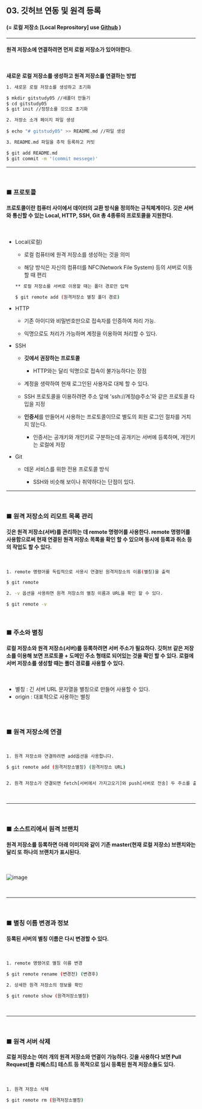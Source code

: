<!-- 5장 서버 
    깃허브 연동 및 원격 등록 -->

## 03. 깃허브 연동 및 원격 등록
#### (= 로컬 저장소 [Local Reprository] use [Github](https://github.com/ "Github main page") )

-------

#### 원격 저장소에 연결하려면 먼저 로컬 저장소가 있어야한다.
<br>

__새로운 로컬 저장소를 생성하고 원격 저장소를 연결하는 방법__
<br>

```bash
1. 새로운 로컬 저장소를 생성하고 초기화

$ mkdir gitstudy05 //새폴더 만들기
$ cd gitstudy05
$ git init //정장소를 깃으로 초기화
```
    
```bash
2. 저장소 소개 페이지 파일 생성 
    
$ echo "# gitstudy05" >> README.md //파일 생성
```

```bash
3. README.md 파일을 추적 등록하고 커밋

$ git add README.md
$ git commit -m '(commit messege)'
```

-----------
<br/>

### ■ 프로토콜
#### 프로토콜이란 <b>컴퓨터 사이에서 데이터의 교환 방식을 정의하는 규칙체계</b>이다. 깃은 서버와 통신할 수 있는 Local, HTTP, SSH, Git 총 4종류의 프로토콜을 지원한다.

<br>


+ Local(로컬)
    + 로컬 컴퓨터에 원격 저장소를 생성하는 것을 의미

    + 해당 방식은 자신의 컴퓨터를 NFC(Network File System) 등의 서버로 이동할 때 편리
    ```bash
    ** 로컬 저장소를 서버로 이용할 때는 폴더 경로만 입력

    $ git remote add (원격저장소 별칭 폴더 경로)
    ``` 

+ HTTP
    + 기존 아이디와 비밀번호만으로 접속자를 인증하여 처리 가능.

    + 익명으로도 처리가 가능하며 계정을 이용하여 처리할 수 있다.

+ SSH
    + <b>깃에서 권장하는 프로토콜</b>

        + HTTP와는 달리 익명으로 접속이 불가능하다는 장점

    + 계정을 생략하여 현재 로그인된 사용자로 대체 할 수 있다.

    + SSH 프로토콜을 이용하려면 주소 앞에 'ssh://계정@주소'와 같은 프로토콜 타입을 지정
    
    + <b>인증서</b>를 만들어서 사용하는 프로토콜이므로 별도의 회원 로그인 절차를 거치지 않는다.

        + 인증서는 공개키와 개인키로 구분하는데 공개키는 서버에 등록하며, 개인키는 로컬에 저장

+ Git
    + 데몬 서비스를 위한 전용 프로토콜 방식

        + SSH와 비슷해 보이나 취약하다는 단점이 있다.


----------
<br/>

### ■ 원격 저장소의 리모트 목록 관리
#### 깃은 원격 저장소(서버)를 관리하는 데 remote 명령어를 사용한다. remote 명령어를 사용함으로써 현재 연결된 원격 저장소 목록을 확인 할 수 있으며 동시에 등록과 취소 등의 작업도 할 수 있다. 

<br>

``` bash
1. remote 명령어를 독립적으로 사용시 연결된 원격저장소의 이름(별칭)을 출력

$ git remote
```

```bash
2. -v 옵션을 사용하면 원격 저장소의 별칭 이름과 URL을 확인 할 수 있다.

$ git remote -v
```
<br>

### ■ 주소와 별칭
#### 로컬 저장소와 원격 저장소(서버)를 등록하려면 <b>서버 주소</b>가 필요하다. 깃허브 같은 저장소를 이용해 보면 <b>프로토콜 + 도메인 주소</b> 형태로 되어있는 것을 확인 할 수 있다. 로컬에 서버 저장소를 생성할 때는 폴더 경로를 사용할 수 있다.

<br>

+ 별칭 : 긴 서버 URL 문자열을 별칭으로 만들어 사용할 수 있다.
+ origin : 대표적으로 사용하는 별칭

<br>
<br>

### ■ 원격 저장소에 연결

<br>

``` bash
1. 원격 저장소와 연결하려면 add옵션을 사용합니다.

$ git remote add (원격저장소별칭) (원격저장소 URL)


2. 원격 저장소가 연결되면 fetch[서버에서 가지고오기]와 push[서버로 전송] 두 주소를 출력한다.
```
<br>

--------------

<br>

### ■ 소스트리에서 원격 브랜치
#### 원격 저장소를 등록하면 아래 이미지와 같이 기존 master(현재 로컬 저장소) 브랜치와는 달리 <b>또 하나의 브랜치</b>가 표시된다.

<br>

![image](https://postfiles.pstatic.net/MjAyMjA5MjZfMTg0/MDAxNjY0MTg4NDkyNTgw.WwvmZC-Z8I6cCc7AVl2cr-bSydi8TPoZdrDpchli6mUg.Yhco0vWtR7mAmMqV_T9Um1Kq_sfCTOMYMNYBdGZG_acg.PNG.nownuu98/image.png?type=w966)

<br>

----------
<br>

### ■ 별칭 이름 변경과 정보
#### 등록된 서버의 별칭 이름은 다시 변경할 수 있다.

<br>

```bash
1. remote 명령어로 별칭 이름 변경

$ git remote rename (변경전) (변경후)

2. 상세한 원격 저장소의 정보를 확인

$ git remote show (원격저장소별칭)
```

<br>

----------
<br>

### ■ 원격 서버 삭제
#### 로컬 저장소는 여러 개의 원격 저장소와 연결이 가능하다. 깃을 사용하다 보면 Pull Request[풀 리퀘스트] 테스트 등 목적으로 임시 등록된 원격 저장소들도 있다.

<br>

```bash
1. 원격 저장소 삭제

$ git remote rm (원격저장소별칭)
```